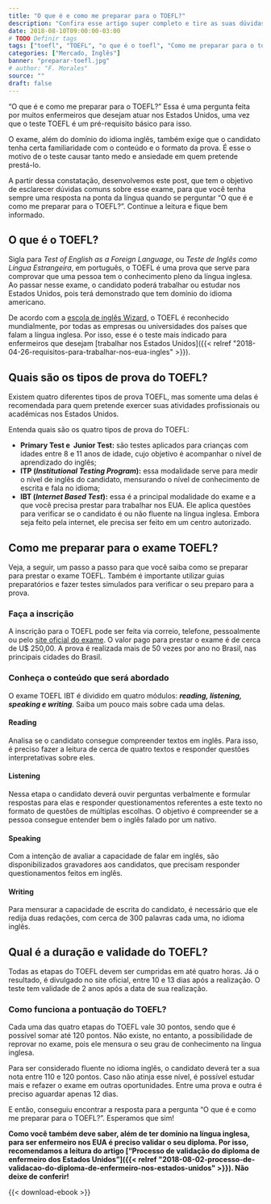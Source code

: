 ```yaml
---
title: "O que é e como me preparar para o TOEFL?"
description: "Confira esse artigo super completo e tire as suas dúvidas sobre o exame TOEFL."
date: 2018-08-10T09:00:00-03:00
# TODO Definir tags
tags: ["toefl", "TOEFL", "o que é o toefl", "Como me preparar para o toefl", "eua", "trabalho nos eua", "inglês para trabalhar nos Estados Unidos", "enfermagem nos eua"]
categories: ["Mercado, Inglês"]
banner: "preparar-toefl.jpg"
# author: "F. Morales"
source: ""
draft: false
---
```


“O que é e como me preparar para o TOEFL?” Essa é uma pergunta feita por muitos enfermeiros que desejam atuar nos Estados Unidos, uma vez que o teste TOEFL é um pré-requisito básico para isso.

O exame, além do domínio do idioma inglês, também exige que o candidato tenha certa familiaridade com o conteúdo e o formato da prova. É esse o motivo de o teste causar tanto medo e ansiedade em quem pretende prestá-lo.

A partir dessa constatação, desenvolvemos este post, que tem o objetivo de esclarecer dúvidas comuns sobre esse exame, para que você tenha sempre uma resposta na ponta da língua quando se perguntar “O que é e como me preparar para o TOEFL?”. Continue a leitura e fique bem informado.

## O que é o TOEFL?

Sigla para *Test of English as a Foreign Language*, ou *Teste de Inglês como Língua Estrangeira*, em português, o TOEFL é uma prova que serve para comprovar que uma pessoa tem o conhecimento pleno da língua inglesa. Ao passar nesse exame, o candidato poderá trabalhar ou estudar nos Estados Unidos, pois terá demonstrado que tem domínio do idioma americano.

De acordo com a [escola de inglês Wizard](http://www.wizard.com.br/blog/aprender-ingles/como-o-toefl-funciona/), o TOEFL é reconhecido mundialmente, por todas as empresas ou universidades dos países que falam a língua inglesa. Por isso, esse é o teste mais indicado para enfermeiros que desejam [trabalhar nos Estados Unidos]({{< relref "2018-04-26-requisitos-para-trabalhar-nos-eua-ingles" >}}).

## Quais são os tipos de prova do TOEFL?

Existem quatro diferentes tipos de prova TOEFL, mas somente uma delas é recomendada para quem pretende exercer suas atividades profissionais ou acadêmicas nos Estados Unidos.

Entenda quais são os quatro tipos de prova do TOEFL:

- **Primary Test e  Junior Test:** são testes aplicados para crianças com idades entre 8 e 11 anos de idade, cujo objetivo é acompanhar o nível de aprendizado do inglês;
- **ITP (*Institutional Testing Program*):** essa modalidade serve para medir o nível de inglês do candidato, mensurando o nível de conhecimento de escrita e fala no idioma;
- **IBT (*Internet Based Test*):** essa é a principal modalidade do exame e a que você precisa prestar para trabalhar nos EUA. Ele aplica questões para verificar se o candidato é ou não fluente na língua inglesa. Embora seja feito pela internet, ele precisa ser feito em um centro autorizado.

## Como me preparar para o exame TOEFL?

Veja, a seguir, um passo a passo para que você saiba como se preparar para prestar o exame TOEFL. Também é importante utilizar guias preparatórios e fazer testes simulados para verificar o seu preparo para a prova.

### Faça a inscrição

A inscrição para o TOEFL pode ser feita via correio, telefone, pessoalmente ou pelo [site oficial do exame](https://www.ets.org/toefl). O valor pago para prestar o exame é de cerca de U$ 250,00. A prova é realizada mais de 50 vezes por ano no Brasil, nas principais cidades do Brasil.

### Conheça o conteúdo que será abordado

O exame TOEFL IBT é dividido em quatro módulos: ***reading, listening, speaking e writing***. Saiba um pouco mais sobre cada uma delas.

#### Reading

Analisa se o candidato consegue compreender textos em inglês. Para isso, é preciso fazer a leitura de cerca de quatro textos e responder questões interpretativas sobre eles.

#### Listening

Nessa etapa o candidato deverá ouvir perguntas verbalmente e formular respostas para elas e responder questionamentos referentes a este texto no formato de questões de múltiplas escolhas. O objetivo é compreender se a pessoa consegue entender bem o inglês falado por um nativo.

#### Speaking

Com a intenção de avaliar a capacidade de falar em inglês, são disponibilizados gravadores aos candidatos, que precisam responder questionamentos feitos em inglês.

#### Writing

Para mensurar a capacidade de escrita do candidato, é necessário que ele redija duas redações, com cerca de 300 palavras cada uma, no idioma inglês.

## Qual é a duração e validade do TOEFL?

Todas as etapas do TOEFL devem ser cumpridas em até quatro horas. Já o resultado, é divulgado no site oficial, entre 10 e 13 dias após a realização. O teste tem validade de 2 anos após a data de sua realização.

### Como funciona a pontuação do TOEFL?

Cada uma das quatro etapas do TOEFL vale 30 pontos, sendo que é possível somar até 120 pontos. Não existe, no entanto, a possibilidade de reprovar no exame, pois ele mensura o seu grau de conhecimento na língua inglesa.

Para ser considerado fluente no idioma inglês, o candidato deverá ter a sua nota entre 110 e 120 pontos. Caso não atinja esse nível, é possível estudar mais e refazer o exame em outras oportunidades. Entre uma prova e outra é preciso aguardar apenas 12 dias.

E então, conseguiu encontrar a resposta para a pergunta “O que é e como me preparar para o TOEFL?”. Esperamos que sim!

**Como você também deve saber, além de ter domínio na língua inglesa, para ser enfermeiro nos EUA é preciso validar o seu diploma. Por isso, recomendamos a leitura do artigo [“Processo de validação do diploma de enfermeiro dos Estados Unidos”]({{< relref "2018-08-02-processo-de-validacao-do-diploma-de-enfermeiro-nos-estados-unidos" >}}). Não deixe de conferir!**

{{< download-ebook >}}
